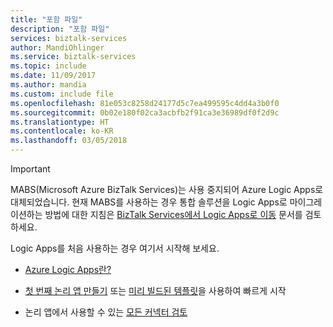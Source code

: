 ```yaml
---
title: "포함 파일"
description: "포함 파일"
services: biztalk-services
author: MandiOhlinger
ms.service: biztalk-services
ms.topic: include
ms.date: 11/09/2017
ms.author: mandia
ms.custom: include file
ms.openlocfilehash: 81e053c8258d24177d5c7ea499595c4dd4a3b0f0
ms.sourcegitcommit: 0b02e180f02ca3acbfb2f91ca3e36989df0f2d9c
ms.translationtype: HT
ms.contentlocale: ko-KR
ms.lasthandoff: 03/05/2018
---
```

> [!IMPORTANT]
> MABS(Microsoft Azure BizTalk Services)는 사용 중지되어 Azure Logic Apps로 대체되었습니다.
> 현재 MABS를 사용하는 경우 통합 솔루션을 Logic Apps로 마이그레이션하는 방법에 대한 지침은 [BizTalk Services에서 Logic Apps로 이동](../articles/logic-apps/logic-apps-move-from-mabs.md) 문서를 검토하세요. 
> 
> Logic Apps를 처음 사용하는 경우 여기서 시작해 보세요. 
> 
> * [Azure Logic Apps란?](../articles/logic-apps/logic-apps-overview.md)  
> 
> * [첫 번째 논리 앱 만들기](../articles/logic-apps/quickstart-create-first-logic-app-workflow.md) 또는 [미리 빌드된 템플릿](../articles/logic-apps/logic-apps-use-logic-app-templates.md)을 사용하여 빠르게 시작
> 
> * 논리 앱에서 사용할 수 있는 [모든 커넥터 검토](../articles/connectors/apis-list.md)
